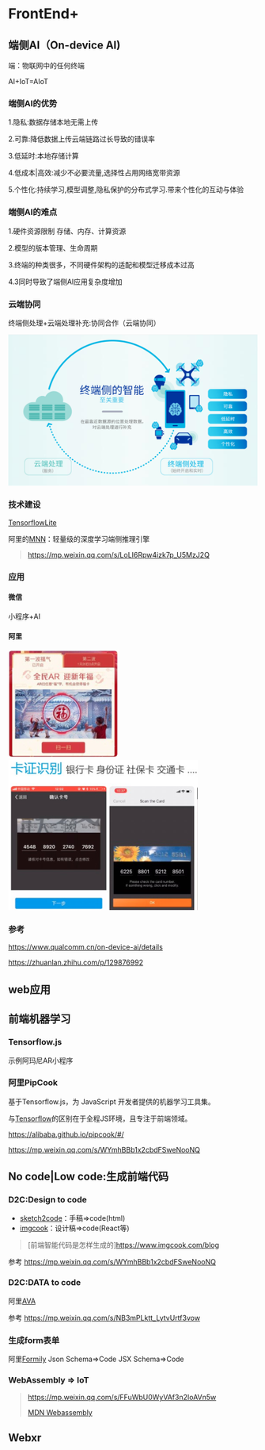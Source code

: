 # FrontEnd+

## 端侧AI（On-device AI)

端：物联网中的任何终端

AI+IoT=AIoT

### 端侧AI的优势

1.隐私:数据存储本地无需上传

2.可靠:降低数据上传云端链路过长导致的错误率

3.低延时:本地存储计算

4.低成本|高效:减少不必要流量,选择性占用网络宽带资源

5.个性化:持续学习,模型调整,隐私保护的分布式学习.带来个性化的互动与体验

### 端侧AI的难点

1.硬件资源限制
    存储、内存、计算资源

2.模型的版本管理、生命周期

3.终端的种类很多，不同硬件架构的适配和模型迁移成本过高

4.3同时导致了端侧AI应用复杂度增加

### 云端协同

终端侧处理+云端处理补充:协同合作（云端协同）

![云端协同](./assets/端侧AI_架构.png)

### 技术建设

[TensorflowLite](https://www.tensorflow.org/lite)

阿里的[MNN](https://github.com/alibaba/MNN)：轻量级的深度学习端侧推理引擎

> <https://mp.weixin.qq.com/s/LoLI6Rpw4izk7p_U5MzJ2Q>

### 应用

#### 微信

小程序+AI

#### 阿里

![阿里-扫福](./assets/端侧AI_示例_扫福.png)
![阿里-识别卡](./assets/端侧AI_示例_卡.png)

### 参考

<https://www.qualcomm.cn/on-device-ai/details>

<https://zhuanlan.zhihu.com/p/129876992>

## web应用

## 前端机器学习

### Tensorflow.js

示例阿玛尼AR小程序

### 阿里PipCook

基于Tensorflow.js，为 JavaScript 开发者提供的机器学习工具集。

与[Tensorflow](https://www.tensorflow.org/)的区别在于全程JS环境，且专注于前端领域。

<https://alibaba.github.io/pipcook/#/>

<https://mp.weixin.qq.com/s/WYmhBBb1x2cbdFSweNooNQ>

## No code|Low code:生成前端代码

### D2C:Design to code

+ [sketch2code](https://sketch2code.azurewebsites.net/)：手稿=>code(html)
+ [imgcook](https://www.imgcook.com/)：设计稿=>code(React等)

>[前端智能代码是怎样生成的]<https://www.imgcook.com/blog>

参考
<https://mp.weixin.qq.com/s/WYmhBBb1x2cbdFSweNooNQ>

### D2C:DATA to code

阿里[AVA](https://github.com/antvis/AVA/blob/master/zh-CN/README.zh-CN.md)

参考
<https://mp.weixin.qq.com/s/NB3mPLktt_LytvUrtf3vow>

### 生成form表单

阿里[Formily](https://formilyjs.org/#/xbS7SW/VbsNsDCe)
Json Schema=>Code
JSX Schema=>Code

### WebAssembly => IoT

> <https://mp.weixin.qq.com/s/FFuWbU0WyVAf3n2IoAVn5w>
>
> [MDN Webassembly](https://developer.mozilla.org/en-US/docs/WebAssembly)

## Webxr
